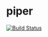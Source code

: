 piper
=====

[![Build Status](https://travis-ci.org/magic003/piper.png?branch=master)](https://travis-ci.org/magic003/piper)
